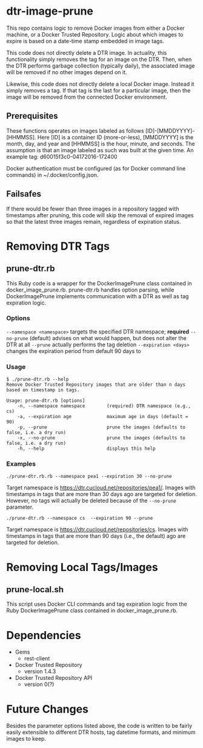 # dtr-image-prune

This repo contains logic to remove Docker images from either a Docker machine, or a Docker Trusted Repository. Logic about which images to expire is based on a date-time stamp embedded in image tags.

This code does not directly delete a DTR image. In actuality, this functionality simply removes the tag for an image on the DTR. Then, when the DTR performs garbage collection (typically daily), the associated image will be removed if no other images depend on it.

Likewise, this code does not directly delete a local Docker image. Instead it simply removes a tag. If that tag is the last for a particular image, then the image will be removed from the connected Docker environment.

## Prerequisites

These functions operates on images labeled as follows [ID]-[MMDDYYYY]-[HHMMSS]. Here [ID] is a container ID (more-or-less), [MMDDYYYY] is the month, day, and year and [HHMMSS] is the hour, minute, and seconds. The assumption is that an image labeled as such was built at the given time. An example tag:  d60015f3c0-04172016-172400

Docker authentication must be configured (as for Docker command line commands) in ~/.docker/config.json.

## Failsafes

If there would be fewer than three images in a repository tagged with timestamps after pruning, this code will skip the removal of expired images so that the latest three images remain, regardless of expiration status.

# Removing DTR Tags

## prune-dtr.rb

This Ruby code is a wrapper for the DockerImagePrune class contained in docker_image_prune.rb. prune-dtr.rb handles option parsing, while DockerImagePrune implements communication with a DTR as well as tag expiration logic.

### Options

 `--namespace <namespace>` targets the specified DTR namespace; **required**
`--no-prune` (default) advises on what would happen, but does not alter the DTR at all
`--prune` actually performs the tag deletion
`--expiration <days>` changes the expiration period from default 90 days to <days>

### Usage
```
$ ./prune-dtr.rb --help
Remove Docker Trusted Repository images that are older than n days based on timestamp in tags.

Usage: prune-dtr.rb [options]
    -n, --namespace namespace        (required) DTR namespace (e.g., cs)
    -a, --expiration age             maximum age in days (default = 90)
    -p, --prune                      prune the images (defaults to false, i.e. a dry run)
    -x, --no-prune                   prune the images (defaults to false, i.e. a dry run)
    -h, --help                       displays this help
```

### Examples

`./prune-dtr.rb.rb --namespace pea1 --expiration 30 --no-prune`

Target namespace is https://dtr.cucloud.net/repositories/pea1/. Images with timestamps in tags that are more than 30 days ago are targeted for deletion. However, no tags will actually be deleted because of the `--no-prune` parameter.

`./prune-dtr.rb --namespace cs  --expiration 90 --prune`

Target namespace is https://dtr.cucloud.net/repositories/cs. Images with timestamps in tags that are more than 90 days (i.e., the default) ago are targeted for deletion.

# Removing Local Tags/Images

## prune-local.sh

This script uses Docker CLI commands and tag expiration logic from the Ruby DockerImagePrune class contained in docker_image_prune.rb.

# Dependencies

* Gems
  * rest-client
* Docker Trusted Repository
  * version 1.4.3
* Docker Trusted Repository API
  * version 0(?)

# Future Changes

Besides the parameter options listed above, the code is written to be fairly easily extensible to different DTR hosts, tag datetime formats, and minimum images to keep.
